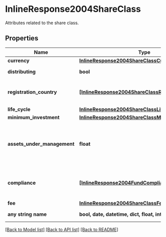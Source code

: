# InlineResponse2004ShareClass

Attributes related to the share class.

## Properties
Name | Type | Description | Notes
------------ | ------------- | ------------- | -------------
**currency** | [**InlineResponse2004ShareClassCurrency**](InlineResponse2004ShareClassCurrency.md) |  | [optional] 
**distributing** | **bool** | If &#x60;true&#x60;, the share class distributes the earnings to the investors. | [optional] 
**registration_country** | [**[InlineResponse2004ShareClassRegistrationCountry]**](InlineResponse2004ShareClassRegistrationCountry.md) | Country of trading registration of the share class. See endpoint &#x60;/basic/region/country/list&#x60; for possible values. | [optional] 
**life_cycle** | [**InlineResponse2004ShareClassLifeCycle**](InlineResponse2004ShareClassLifeCycle.md) |  | [optional] 
**minimum_investment** | [**InlineResponse2004ShareClassMinimumInvestment**](InlineResponse2004ShareClassMinimumInvestment.md) |  | [optional] 
**assets_under_management** | **float** | Assets under management (AUM) which is the sum of the market values of the holdings of the share class including cash. The AUM is expressed in the currency of the share class, see attribute &#x60;shareClass.currency&#x60;. | [optional] 
**compliance** | [**[InlineResponse2004FundCompliance]**](InlineResponse2004FundCompliance.md) | List of compliance properties to which the share class is compliant. See endpoint &#x60;/instrument/complianceProperty/list&#x60; for possible values. | [optional] 
**fee** | [**InlineResponse2004ShareClassFee**](InlineResponse2004ShareClassFee.md) |  | [optional] 
**any string name** | **bool, date, datetime, dict, float, int, list, str, none_type** | any string name can be used but the value must be the correct type | [optional]

[[Back to Model list]](../README.md#documentation-for-models) [[Back to API list]](../README.md#documentation-for-api-endpoints) [[Back to README]](../README.md)


